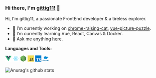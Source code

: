 ### Hi there, I'm [gittig11!](https://gittig11.github.io) 👋

Hi, I'm gittig11, a passionate FrontEnd developer & a tireless explorer.

- 🔭 I’m currently working on [chrome-raising-cat](https://github.com/gittig11/chrome-raising-cat), [vue-picture-puzzle](https://github.com/gittig11/vue-picture-puzzle).
- 🌱 I’m currently learning Vue, React, Canvas & Docker.
- 💬 Ask me anything [here](https://github.com/gittig11/gittig11/issues).

**Languages and Tools:**  

<code><img height="20" src="https://raw.githubusercontent.com/github/explore/5c058a388828bb5fde0bcafd4bc867b5bb3f26f3/topics/vue/vue.png"></code>
<code><img height="20" src="https://raw.githubusercontent.com/github/explore/80688e429a7d4ef2fca1e82350fe8e3517d3494d/topics/react/react.png"></code>
<code><img height="20" src="https://raw.githubusercontent.com/github/explore/80688e429a7d4ef2fca1e82350fe8e3517d3494d/topics/nodejs/nodejs.png"></code>
<code><img height="20" src="https://raw.githubusercontent.com/github/explore/80688e429a7d4ef2fca1e82350fe8e3517d3494d/topics/javascript/javascript.png"></code>
<code><img height="20" src="https://raw.githubusercontent.com/github/explore/80688e429a7d4ef2fca1e82350fe8e3517d3494d/topics/typescript/typescript.png"></code>
<code><img height="20" src="https://raw.githubusercontent.com/github/explore/80688e429a7d4ef2fca1e82350fe8e3517d3494d/topics/docker/docker.png"></code>

<img align="center" src="https://github-readme-stats.anuraghazra1.vercel.app/api?username=gittig11&show_icons=true&include_all_commits=true&theme=material-palenight" alt="Anurag's github stats" />


<!--
**gittig11/gittig11** is a ✨ _special_ ✨ repository because its `README.md` (this file) appears on your GitHub profile.

Here are some ideas to get you started:

- 🔭 I’m currently working on ...
- 🌱 I’m currently learning ...
- 👯 I’m looking to collaborate on ...
- 🤔 I’m looking for help with ...
- 💬 Ask me about ...
- 📫 How to reach me: ...
- 😄 Pronouns: ...
- ⚡ Fun fact: ...
-->
